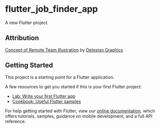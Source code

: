 # flutter_job_finder_app

A new Flutter project.

## Attribution
<a href="https://iconscout.com/illustrations/concept" target="_blank">Concept of Remote Team Illustration</a> by <a href="https://iconscout.com/contributors/delesign" target="_blank">Delesign Graphics</a>

## Getting Started

This project is a starting point for a Flutter application.

A few resources to get you started if this is your first Flutter project:

- [Lab: Write your first Flutter app](https://flutter.dev/docs/get-started/codelab)
- [Cookbook: Useful Flutter samples](https://flutter.dev/docs/cookbook)

For help getting started with Flutter, view our
[online documentation](https://flutter.dev/docs), which offers tutorials,
samples, guidance on mobile development, and a full API reference.
